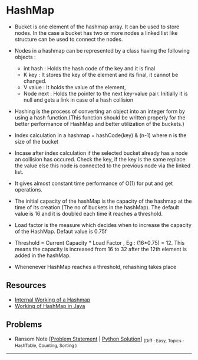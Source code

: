 
# HashMap

- Bucket is one element of the hashmap array. It can be used to store nodes. In the case a bucket has two or more nodes a linked list like structure can be used to connect the nodes. 

- Nodes in a hashmap can be represented by a class having the following objects : 
    - int hash : Holds the hash code of the key and it is final 
    - K key : It stores the key of the element and its final, it cannot be changed.
    - V value : It holds the value of the element, 
    - Node next : Holds the pointer to the next key-value pair. Initially it is null and gets a link in case of a hash collision

- Hashing is the process of converting an object into an integer form by using a hash function.(This function should be written properly for the better performance of HashMap and better utilization of the buckets.)
- Index calculation in a hashmap = hashCode(key) & (n-1) where n is the size of the bucket
- Incase after index calculation if the selected bucket already has a node an collision has occured. Check the key, if the key is the same replace the value else this node is connected to the previous node via the linked list. 
- It gives almost constant time performance of O(1) for put and get operations.
- The initial capacity of the hashMap is the capacity of the hashmap at the time of its creation (The no of buckets in the hashMap). The default value is 16 and it is doubled each time it reaches a threshold.
- Load factor is the measure which decides when to increase the capacity of the HashMap. Defaut value is 0.75f
- Threshold = Current Capacity * Load Factor , Eg : (16*0.75) = 12. This means the capacity is increased from 16 to 32 after the 12th element is added in the hashMap.
- Whenenever HashMap reaches a threshold, rehashing takes place




## Resources 

- [Internal Working of a Hashmap](https://www.geeksforgeeks.org/internal-working-of-hashmap-java/)
- [Working of HashMap in Java](https://www.linkedin.com/pulse/hashmap-jyoti-jindal/)

## Problems

- Ransom Note [[Problem Statement](https://leetcode.com/problems/ransom-note/) | [Python Solution](/CompetitiveProgramming/DictionariesAndHashMaps/RansomNote.py)] <sub> (Diff : Easy, Topics : HashTable, Counting, Sorting  )</sub> 

---
